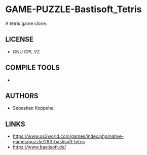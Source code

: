 # GAME-PUZZLE-Bastisoft_Tetris
A tetris game clone. 

## LICENSE
* GNU GPL V2

## COMPILE TOOLS
* 
 
## AUTHORS
* Sebastian Koppehel

## LINKS
* https://www.os2world.com/games/index.php/native-games/puzzle/293-bastisoft-tetris
* https://www.bastisoft.de/
